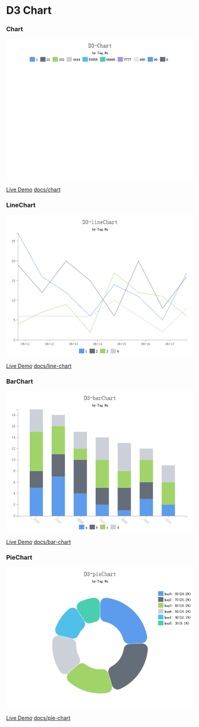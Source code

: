 D3 Chart
====

### Chart

![Chart](./demo/images/chart.png)

[Live Demo](http://xianbai.me/d3-chart/#/chart)
[docs/chart](./docs/chart.md)

### LineChart

![LineChart](./demo/images/line-chart.png)

[Live Demo](http://xianbai.me/d3-chart/#/line-chart)
[docs/line-chart](./docs/line-chart.md)

### BarChart

![BarChart](./demo/images/bar-chart.png)

[Live Demo](http://xianbai.me/d3-chart/#/bar-chart)
[docs/bar-chart](./docs/bar-chart.md)

### PieChart

![PieChart](./demo/images/pie-chart.png)

[Live Demo](http://xianbai.me/d3-chart/#/pie-chart)
[docs/pie-chart](./docs/pie-chart.md)
